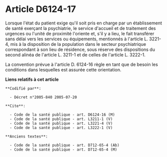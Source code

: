# Article D6124-17

Lorsque l'état du patient exige qu'il soit pris en charge par un établissement de santé exerçant la psychiatrie, le service
d'accueil et de traitement des urgences ou l'unité de proximité l'oriente et, s'il y a lieu, le fait transférer sans délai
vers les services ou équipements, mentionnés à l'article L. 3221-4, mis à la disposition de la population dans le secteur
psychiatrique correspondant à son lieu de résidence, sous réserve des dispositions du second alinéa de l'article L. 3211-1 et
de celles de l'article L. 3222-1.

La convention prévue à l'article D. 6124-16 règle en tant que de besoin les conditions dans lesquelles est assurée cette
orientation.

**Liens relatifs à cet article**

	**Codifié par**:

	  - Décret n°2005-840 2005-07-20

	**Cite**:

	  - Code de la santé publique - art. D6124-16 (M)
	  - Code de la santé publique - art. L3211-1 (V)
	  - Code de la santé publique - art. L3221-4 (V)
	  - Code de la santé publique - art. L3222-1 (V)

	**Anciens textes**:

	  - Code de la santé publique - art. D712-65-4 (Ab)
	  - Code de la santé publique - art. D712-65-4 (M)
